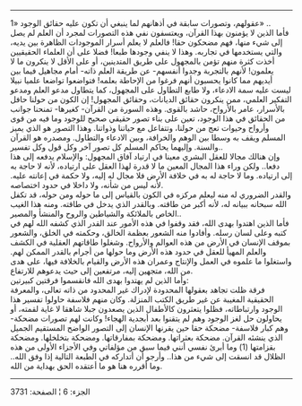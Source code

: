 ------------------------------------------------------------------------

عقولهم، وتصورات سابقة في أذهانهم لما ينبغي أن تكون عليه حقائق الوجود «1»
..  
فأما الذين لا يؤمنون بهذا القرآن، ويعتسفون نفي هذه التصورات لمجرد أن
العلم لم يصل إلى شيء منها، فهم مضحكون حقا! فالعلم لا يعلم أسرار
الموجودات الظاهرة بين يديه، والتي يستخدمها في تجاربه. وهذا لا ينفي
وجودها طبعا! فضلا على أن العلماء الحقيقيين أخذت كثرة منهم تؤمن بالمجهول
على طريق المتدينين، أو على الأقل لا ينكرون ما لا يعلمون! لأنهم بالتجربة
وجدوا أنفسهم- عن طريقة العلم ذاته- أمام مجاهيل فيما بين أيديهم مما كانوا
يحسبون أنهم فرغوا من الإحاطة بعلمه! فتواضعوا تواضعا علميا نبيلا ليست
عليه سمة الادعاء، ولا طابع التطاول على المجهول، كما يتطاول مدعو العلم
ومدعو التفكير العلمي، ممن ينكرون حقائق الديانات، وحقائق المجهول! إن
الكون من حولنا حافل بالأسرار، عامر بالأرواح، حاشد بالقوى. وهذه السورة من
القرآن- كغيرها- تمنحنا جوانب من الحقائق في هذا الوجود، تعين على بناء
تصور حقيقي صحيح للوجود وما فيه من قوى وأرواح وحيوات تعج من حولنا،
وتتفاعل مع حياتنا وذواتنا. وهذا التصور هو الذي يميز المسلم ويقف به وسطا
بين الوهم والخرافة، وبين الادعاء والتطاول. ومصدره هو القرآن والسنة.
وإليهما يحاكم المسلم كل تصور آخر وكل قول وكل تفسير..  
وإن هنالك مجالا للعقل البشري معينا في ارتياد آفاق المجهول: والإسلام
يدفعه إلى هذا دفعا.. ولكن وراء هذا المجال المعين ما لا قدرة لهذا العقل
على ارتياده، لأنه لا حاجة به إلى ارتياده. وما لا حاجة له به في خلافة
الأرض فلا مجال له إليه، ولا حكمة في إعانته عليه. لأنه ليس من شأنه، ولا
داخلا في حدود اختصاصه.  
والقدر الضروري له منه ليعلم مركزه في الكون بالقياس إلى ما حوله ومن حوله،
قد تكفل الله سبحانه ببيانه له، لأنه أكبر من طاقته. وبالقدر الذي يدخل في
طاقته. ومنه هذا الغيب الخاص بالملائكة والشياطين والروح والمنشأ
والمصير..  
فأما الذين اهتدوا بهدى الله، فقد وقفوا في هذه الأمور عند القدر الذي كشفه
الله لهم في كتبه وعلى لسان رسله. وأفادوا منه الشعور بعظمة الخالق، وحكمته
في الخلق، والشعور بموقف الإنسان في الأرض من هذه العوالم والأرواح. وشغلوا
طاقاتهم العقلية في الكشف والعلم المهيأ للعقل في حدود هذه الأرض وما حولها
من أجرام بالقدر الممكن لهم. واستغلوا ما علموه في العمل والإنتاج وعمران
هذه الأرض والقيام بالخلافة فيها، على هدى من الله، متجهين إليه، مرتفعين
إلى حيث يدعوهم للارتفاع.  
وأما الذين لم يهتدوا بهدى الله فانقسموا فرقتين كبيرتين:  
فرقة ظلت تجاهد بعقولها المحدودة لإدراك غير المحدود من ذاته تعالى،
والمعرفة الحقيقية المغيبة عن غير طريق الكتب المنزلة. وكان منهم فلاسفة
حاولوا تفسير هذا الوجود وارتباطاته، فظلوا يتعثرون كالأطفال الذين يصعدون
جبلا شاهقا لا غاية لقمته، أو يحاولون حل لغز الوجود وهم لم يتقنوا بعد
أبجدية الهجاء! وكانت لهم تصورات مضحكة- وهم كبار فلاسفة- مضحكة حقا حين
يقرنها الإنسان إلى التصور الواضح المستقيم الجميل الذي ينشئه القرآن.
مضحكة بعثراتها. ومضحكة بمفارقاتها. ومضحكة بتخلخلها. ومضحكة بقزامتها (1)
وما أبرئ نفسي أنني فيما سبق من مؤلفاتي وفي الأجزاء الأولى من هذه الظلال
قد انسقت إلى شيء من هذا.. وأرجو أن أتداركه في الطبعة التالية إذا وفق
الله.. وما أقرره هنا هو ما أعتقده الحق بهداية من الله.

------------------------------------------------------------------------

الجزء: 6 ¦ الصفحة: 3731
